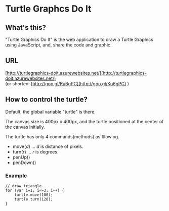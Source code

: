 Turtle Graphcs Do It
====================

What's this?
------------

"Turtle Graphics Do It" is the web application to draw a Turtle Graphics using JavaScript, and, share the code and graphic.

URL
----
[http://turtlegraphics-doit.azurewebsites.net/](http://turtlegraphics-doit.azurewebsites.net/)  
(or shorten: [http://goo.gl/Ku6gPC](http://goo.gl/Ku6gPC) )

How to control the turtle?
---------------------------

Default, the global variable "turtle" is there.

The canvas size is 400px x 400px, and the turtle positioned at the center of the canvas initially.

The turtle has only 4 commands(methods) as fllowing.

- move(*d*) ... *d* is distance of pixels.
- turn(*r*) ... *r* is degrees.
- penUp()
- penDown()

### Example

    // draw triangle.
    for (var i=1; i<=3; i++) {
        turtle.move(100);
        turtle.turn(120);
    }
